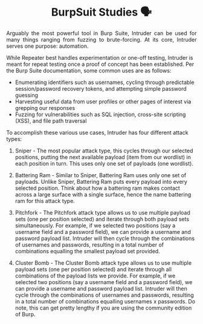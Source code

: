 <h1 align="center"> BurpSuit Studies 🗣️</h1>

<p align="justify">
Arguably the most powerful tool in Burp Suite, Intruder can be used for many things ranging from fuzzing to brute-forcing. At its core, Intruder serves one purpose: automation. 

While Repeater best handles experimentation or one-off testing, Intruder is meant for repeat testing once a proof of concept has been established. Per the Burp Suite documentation, some common uses are as follows:

- Enumerating identifiers such as usernames, cycling through predictable session/password recovery tokens, and attempting simple password guessing
- Harvesting useful data from user profiles or other pages of interest via grepping our responses
- Fuzzing for vulnerabilities such as SQL injection, cross-site scripting (XSS), and file path traversal
  
To accomplish these various use cases, Intruder has four different attack types:

1. Sniper - The most popular attack type, this cycles through our selected positions, putting the next available payload (item from our wordlist) in each position in turn. This uses only one set of payloads (one wordlist).

2. Battering Ram - Similar to Sniper, Battering Ram uses only one set of payloads. Unlike Sniper, Battering Ram puts every payload into every selected position. Think about how a battering ram makes contact across a large surface with a single surface, hence the name battering ram for this attack type.

3. Pitchfork - The Pitchfork attack type allows us to use multiple payload sets (one per position selected) and iterate through both payload sets simultaneously. For example, if we selected two positions (say a username field and a password field), we can provide a username and password payload list. Intruder will then cycle through the combinations of usernames and passwords, resulting in a total number of combinations equalling the smallest payload set provided. 

4. Cluster Bomb - The Cluster Bomb attack type allows us to use multiple payload sets (one per position selected) and iterate through all combinations of the payload lists we provide. For example, if we selected two positions (say a username field and a password field), we can provide a username and password payload list. Intruder will then cycle through the combinations of usernames and passwords, resulting in a total number of combinations equalling usernames x passwords. Do note, this can get pretty lengthy if you are using the community edition of Burp. 
</p>
